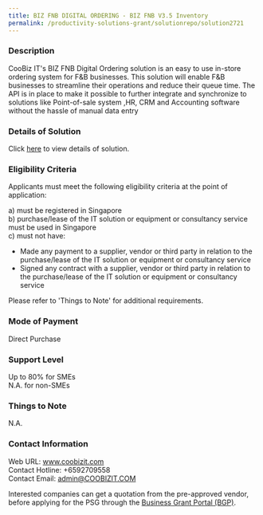 ```yaml
---
title: BIZ FNB DIGITAL ORDERING - BIZ FNB V3.5 Inventory
permalink: /productivity-solutions-grant/solutionrepo/solution2721
---
```


### Description

CooBiz IT's BIZ FNB Digital Ordering solution is an easy to use in-store ordering system for F&B businesses.  This solution will enable F&B businesses to streamline their operations and reduce their queue time. The API is in place to make it possible to further integrate and synchronize to solutions like Point-of-sale system ,HR, CRM and Accounting software without the hassle of manual data entry

### Details of Solution

Click <a href='https://www.gobusiness.gov.sg/images/psg/Coobiz_Biz_Fnb_20210467_Desensitised_Annex_3_Part_1.pdf' target='_blank' rel='noopener'>here</a> to view details of solution.

### Eligibility Criteria

Applicants must meet the following eligibility criteria at the point of application:

a) must be registered in Singapore <br>
b) purchase/lease of the IT solution or equipment or consultancy service must be used in Singapore <br>
c) must not have:
- Made any payment to a supplier, vendor or third party in relation to the purchase/lease of the IT solution or equipment or consultancy service
- Signed any contract with a supplier, vendor or third party in relation to the purchase/lease of the IT solution or equipment or consultancy service

Please refer to 'Things to Note' for additional requirements.

### Mode of Payment
Direct Purchase

### Support Level
Up to 80% for SMEs <br>
N.A. for non-SMEs

### Things to Note
N.A.

### Contact Information
Web URL: www.coobizit.com <br>Contact Hotline: +6592709558 <br>Contact Email: admin@COOBIZIT.COM <br>

Interested companies can get a quotation from the pre-approved vendor, before applying for the PSG through the <a target='_blank' rel='noopener' href='https://www.businessgrants.gov.sg/'>Business Grant Portal (BGP)</a>.
